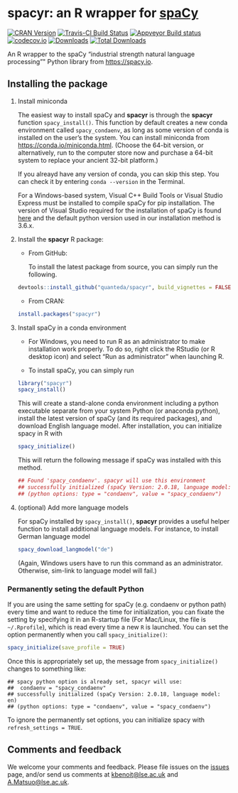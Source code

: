 # spacyr: an R wrapper for [spaCy](https://spacy.io)

[![CRAN
Version](https://www.r-pkg.org/badges/version/spacyr)](https://CRAN.R-project.org/package=spacyr)
[![Travis-CI Build
Status](https://travis-ci.org/quanteda/spacyr.svg?branch=master)](https://travis-ci.org/quanteda/spacyr)
[![Appveyor Build
status](https://ci.appveyor.com/api/projects/status/jqt2atp1wqtxy5xd/branch/master?svg=true)](https://ci.appveyor.com/project/kbenoit/spacyr/branch/master)
[![codecov.io](https://codecov.io/github/quanteda/spacyr/coverage.svg?branch=master)](https://codecov.io/gh/quanteda/spacyr/branch/master)
[![Downloads](https://cranlogs.r-pkg.org/badges/spacyr)](https://CRAN.R-project.org/package=spacyr)
[![Total
Downloads](https://cranlogs.r-pkg.org/badges/grand-total/spacyr?color=orange)](https://CRAN.R-project.org/package=spacyr)

An R wrapper to the spaCy “industrial strength natural language
processing”" Python library from <https://spacy.io>.

## Installing the package

1.  Install miniconda
    
    The easiest way to install spaCy and **spacyr** is through the
    **spacyr** function `spacy_install()`. This function by default
    creates a new conda environment called `spacy_condaenv`, as long as
    some version of conda is installed on the user’s the system. You can
    install miniconda from <https://conda.io/miniconda.html>. (Choose
    the 64-bit version, or alternatively, run to the computer store now
    and purchase a 64-bit system to replace your ancient 32-bit
    platform.)
    
    If you alreayd have any version of conda, you can skip this step.
    You can check it by entering `conda --version` in the Terminal.
    
    For a Windows-based system, Visual C++ Build Tools or Visual Studio
    Express must be installed to compile spaCy for pip installation. The
    version of Visual Studio required for the installation of spaCy is
    found [here](https://spacy.io/usage/#source-windows) and the default
    python version used in our installation method is 3.6.x.

2.  Install the **spacyr** R package:
    
      - From GitHub:
        
        To install the latest package from source, you can simply run
        the following.
    
    <!-- end list -->
    
    ``` r
    devtools::install_github("quanteda/spacyr", build_vignettes = FALSE)
    ```
    
      - From CRAN:
    
    <!-- end list -->
    
    ``` r
    install.packages("spacyr")
    ```

3.  Install spaCy in a conda environment
    
      - For Windows, you need to run R as an administrator to make
        installation work properly. To do so, right click the RStudio
        (or R desktop icon) and select “Run as administrator” when
        launching R.
    
      - To install spaCy, you can simply run
    
    <!-- end list -->
    
    ``` r
    library("spacyr")
    spacy_install()
    ```
    
    This will create a stand-alone conda environment including a python
    executable separate from your system Python (or anaconda python),
    install the latest version of spaCy (and its required packages), and
    download English language model. After installation, you can
    initialize spacy in R with
    
    ``` r
    spacy_initialize()
    ```
    
    This will return the following message if spaCy was installed with
    this method.
    
    ``` r
    ## Found 'spacy_condaenv'. spacyr will use this environment
    ## successfully initialized (spaCy Version: 2.0.18, language model: en)
    ## (python options: type = "condaenv", value = "spacy_condaenv")
    ```

4.  (optional) Add more language models
    
    For spaCy installed by `spacy_install()`, **spacyr** provides a
    useful helper function to install additional language models. For
    instance, to install German language model
    
    ``` r
    spacy_download_langmodel("de")
    ```
    
    (Again, Windows users have to run this command as an administrator.
    Otherwise, sim-link to language model will fail.)

### Permanently seting the default Python

If you are using the same setting for spaCy (e.g. condaenv or python
path) every time and want to reduce the time for initialization, you can
fixate the setting by specifying it in an R-startup file (For Mac/Linux,
the file is `~/.Rprofile`), which is read every time a new `R` is
launched. You can set the option permanently when you call
`spacy_initialize()`:

``` r
spacy_initialize(save_profile = TRUE)
```

Once this is appropriately set up, the message from `spacy_initialize()`
changes to something like:

    ## spacy python option is already set, spacyr will use:
    ##  condaenv = "spacy_condaenv"
    ## successfully initialized (spaCy Version: 2.0.18, language model: en)
    ## (python options: type = "condaenv", value = "spacy_condaenv")

To ignore the permanently set options, you can initialize spacy with
`refresh_settings = TRUE`.

## Comments and feedback

We welcome your comments and feedback. Please file issues on the
[issues](https://github.com/quanteda/spacyr/issues) page, and/or send us
comments at <kbenoit@lse.ac.uk> and <A.Matsuo@lse.ac.uk>.
